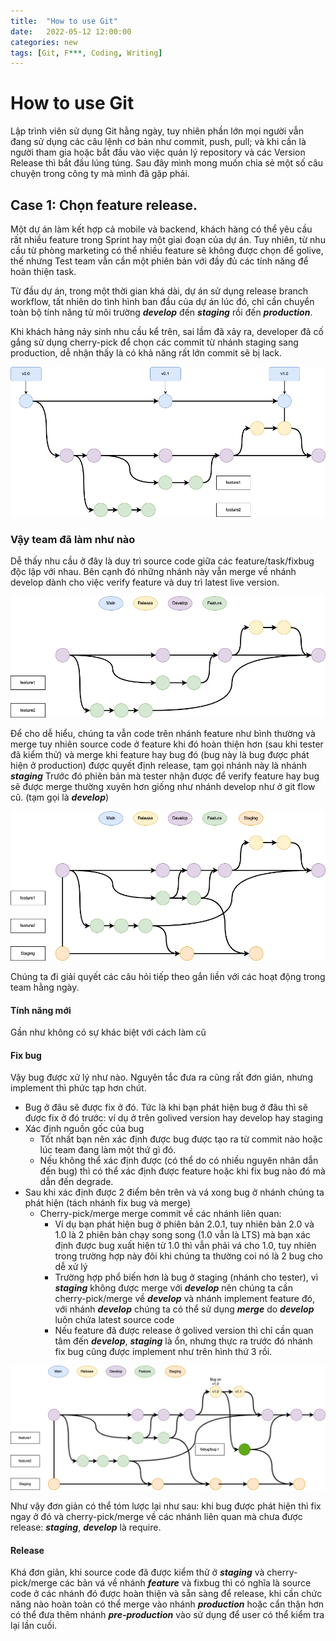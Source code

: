 ```yaml
---
title:  "How to use Git"
date:   2022-05-12 12:00:00
categories: new
tags: [Git, F***, Coding, Writing]
---
```


How to use Git
================

Lập trình viên sử dụng Git hằng ngày, tuy nhiên phần lớn mọi người vẫn đang sử dụng các câu lệnh cơ bản như commit, push, pull; và khi cần là người tham gia hoặc bắt đầu vào việc quản lý repository và các Version Release thì bắt đầu lúng túng.
Sau đây mình mong muốn chia sẻ một số câu chuyện trong công ty mà mình đã gặp phải.


Case 1: Chọn feature release.
----------------

Một dự án làm kết hợp cả mobile và backend, khách hàng có thể yêu cầu rất nhiều feature trong Sprint hay một giai đoạn của dự án. Tuy nhiên, từ nhu cầu từ phòng marketing có thể nhiều feature sẽ không được chọn để golive, thế nhưng Test team vẫn cần một phiên bản với đầy đủ các tính năng để hoàn thiện task.

Từ đầu dự án, trong một thời gian khá dài, dự án sử dụng release branch workflow, tất nhiên do tình hình ban đầu của dự án lúc đó, chỉ cần chuyển toàn bộ tính năng từ môi trường ***develop*** đến ***staging*** rồi đến ***production***.

Khi khách hảng nảy sinh nhu cầu kể trên, sai lầm đã xảy ra, developer đã cố gắng sử dụng cherry-pick để chọn các commit từ nhánh staging sang production, dễ nhận thấy là có khả năng rất lớn commit sẽ bị lack.

![alt text](../assets/img/Git-Page-1.png)

### Vậy team đã làm như nào

Dễ thấy nhu cầu ở đây là duy trì source code giữa các feature/task/fixbug độc lập với nhau. Bên cạnh đó những nhánh này vẫn merge về nhánh develop dành cho việc verify feature và duy trì latest live version.

![alt text](../assets/img/Git-Page-2.png)

Để cho dễ hiểu, chúng ta vẫn code trên nhánh feature như bình thường và merge tuy nhiên source code ở feature khi đó hoàn thiện hơn (sau khi tester đã kiểm thử) và merge khi feature hay bug đó (bug này là bug được phát hiện ở production) được quyết định release, tạm gọi nhánh này là nhánh ***staging***
Trước đó phiên bản mà tester nhận được để verify feature hay bug sẽ được merge thường xuyên hơn giống như nhánh develop như ở git flow cũ. (tạm gọi là ***develop***)

![alt text](../assets/img/Git-Page-3.png)

Chúng ta đi giải quyết các câu hỏi tiếp theo gắn liền với các hoạt động trong team hằng ngày.

#### Tính năng mới

Gần như không có sự khác biệt với cách làm cũ

#### Fix bug

Vậy bug được xử lý như nào. Nguyên tắc đưa ra cũng rất đơn giản, nhưng implement thì phức tạp hơn chút.
* Bug ở đâu sẽ được fix ở đó. Tức là khi bạn phát hiện bug ở đâu thì sẽ được fix ở đó trước: ví dụ ở trên golived version hay develop hay staging
* Xác định nguồn gốc của bug
  * Tốt nhất bạn nên xác định được bug được tạo ra từ commit nào hoặc lúc team đang làm một thứ gì đó.
  * Nếu không thể xác định được (có thể do có nhiều nguyên nhân dẫn đến bug) thì có thể xác định được feature hoặc khi fix bug nào đó mà dẫn đến degrade.
* Sau khi xác định được 2 điểm bên trên và vá xong bug ở nhánh chúng ta phát hiện (tách nhánh fix bug và merge)
  * Cherry-pick/merge merge commit về các nhánh liên quan:
    * Ví dụ bạn phát hiện bug ở phiên bản 2.0.1, tuy nhiên bản 2.0 và 1.0 là 2 phiên bản chạy song song (1.0 vẫn là LTS) mà bạn xác định được bug xuất hiện từ 1.0 thì vẫn phải vá cho 1.0, tuy nhiên trong trường hợp này đôi khi chúng ta thường coi nó là 2 bug cho dễ xử lý
    * Trường hợp phổ biến hơn là bug ở staging (nhánh cho tester), vì ***staging*** không được merge với ***develop*** nên chúng ta cần cherry-pick/merge về ***develop*** và nhánh implement feature đó, với nhánh ***develop*** chúng ta có thể sử dụng ***merge*** do ***develop*** luôn chứa latest source code
    * Nếu feature đã được release ở golived version thì chỉ cần quan tâm đến ***develop***, ***staging*** là ổn, nhưng thực ra trước đó nhánh fix bug cũng được implement như trên hình thứ 3 rồi.


![alt text](../assets/img/Git-Page-4.png)

Như vậy đơn giản có thể tóm lược lại như sau: khi bug được phát hiện thì fix ngay ở đó và cherry-pick/merge về các nhánh liên quan mà chưa được release: ***staging***, ***develop*** là require.


#### Release

Khá đơn giản, khi source code đã được kiểm thử ở ***staging*** và cherry-pick/merge các bản vá về nhánh ***feature*** và fixbug thì có nghĩa là source code ở các nhánh đó được hoàn thiện và sẵn sàng để release, khi cần chức năng nào hoàn toàn có thể merge vào nhánh ***production*** hoặc cẩn thận hơn có thể đưa thêm nhánh ***pre-production*** vào sử dụng để user có thể kiểm tra lại lần cuối.
